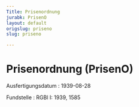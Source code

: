 ```yaml
---
Title: Prisenordnung
jurabk: PrisenO
layout: default
origslug: priseno
slug: priseno

---
```


# Prisenordnung (PrisenO)

Ausfertigungsdatum
:   1939-08-28

Fundstelle
:   RGBl I: 1939, 1585

